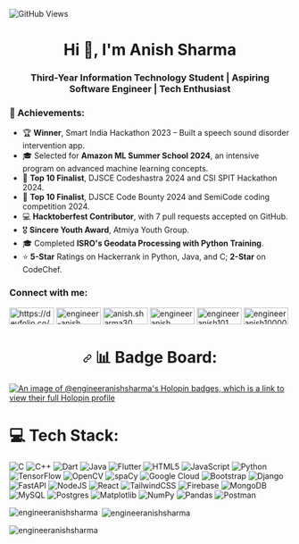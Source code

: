 ![GitHub Views](https://komarev.com/ghpvc/?username=EngineerAnishSharma)

<h1 align="center">Hi 👋, I'm Anish Sharma</h1>

<h3 align="center">Third-Year Information Technology Student | Aspiring Software Engineer | Tech Enthusiast</h3>

### 🎯 Achievements:
- 🏆 **Winner**, Smart India Hackathon 2023 – Built a speech sound disorder intervention app.
- 🎓 Selected for **Amazon ML Summer School 2024**, an intensive program on advanced machine learning concepts.
- 🌟 **Top 10 Finalist**, DJSCE Codeshastra 2024 and CSI SPIT Hackathon 2024.
- 🌟 **Top 10 Finalist**, DJSCE Code Bounty 2024 and SemiCode coding competition 2024.  
- 💻 **Hacktoberfest Contributor**, with 7 pull requests accepted on GitHub.
- 🎖️ **Sincere Youth Award**, Atmiya Youth Group.
- 🎓 Completed **ISRO's Geodata Processing with Python Training**.
- ⭐ **5-Star** Ratings on Hackerrank in Python, Java, and C; **2-Star** on CodeChef.   

<h3 align="left">Connect with me:</h3>
<p align="left">
<a href="https://devfolio.co/@anishsharma" target="blank"><img align="center" src="https://raw.githubusercontent.com/rahuldkjain/github-profile-readme-generator/master/src/images/icons/Social/devto.svg" alt="https://devfolio.co/@anishsharma" height="30" width="80" /></a>
<a href="https://linkedin.com/in/engineer-anish" target="blank"><img align="center" src="https://raw.githubusercontent.com/rahuldkjain/github-profile-readme-generator/master/src/images/icons/Social/linked-in-alt.svg" alt="engineer-anish" height="30" width="80" /></a>
<a href="https://instagram.com/anish.sharma30" target="blank"><img align="center" src="https://raw.githubusercontent.com/rahuldkjain/github-profile-readme-generator/master/src/images/icons/Social/instagram.svg" alt="anish.sharma30" height="30" width="80" /></a>
<a href="https://www.codechef.com/users/anishsharma30" target="blank"><img align="center" src="https://cdn.jsdelivr.net/npm/simple-icons@3.1.0/icons/codechef.svg" alt="engineeranish" height="30" width="80" /></a>
<a href="https://www.hackerrank.com/engineeranish101" target="blank"><img align="center" src="https://raw.githubusercontent.com/rahuldkjain/github-profile-readme-generator/master/src/images/icons/Social/hackerrank.svg" alt="engineeranish101" height="30" width="80" /></a>
<a href="https://www.leetcode.com/engineeranish10000" target="blank"><img align="center" src="https://raw.githubusercontent.com/rahuldkjain/github-profile-readme-generator/master/src/images/icons/Social/leet-code.svg" alt="engineeranish10000" height="30" width="80" /></a>
</p>
<h1 align="center" dir="auto"><a id="user-content---badge-board-" class="anchor" aria-hidden="true" tabindex="-1" href="#--badge-board-"><svg class="octicon octicon-link" viewBox="0 0 16 16" version="1.1" width="16" height="16" aria-hidden="true"><path d="m7.775 3.275 1.25-1.25a3.5 3.5 0 1 1 4.95 4.95l-2.5 2.5a3.5 3.5 0 0 1-4.95 0 .751.751 0 0 1 .018-1.042.751.751 0 0 1 1.042-.018 1.998 1.998 0 0 0 2.83 0l2.5-2.5a2.002 2.002 0 0 0-2.83-2.83l-1.25 1.25a.751.751 0 0 1-1.042-.018.751.751 0 0 1-.018-1.042Zm-4.69 9.64a1.998 1.998 0 0 0 2.83 0l1.25-1.25a.751.751 0 0 1 1.042.018.751.751 0 0 1 .018 1.042l-1.25 1.25a3.5 3.5 0 1 1-4.95-4.95l2.5-2.5a3.5 3.5 0 0 1 4.95 0 .751.751 0 0 1-.018 1.042.751.751 0 0 1-1.042.018 1.998 1.998 0 0 0-2.83 0l-2.5 2.5a1.998 1.998 0 0 0 0 2.83Z"></path></svg></a> 📊 Badge Board: </h1>

[![An image of @engineeranishsharma's Holopin badges, which is a link to view their full Holopin profile](https://holopin.me/engineeranishsharma)](https://holopin.io/@engineeranishsharma)

# 💻 Tech Stack:
![C](https://img.shields.io/badge/c-%2300599C.svg?style=for-the-badge&logo=c&logoColor=white) ![C++](https://img.shields.io/badge/c++-%2300599C.svg?style=for-the-badge&logo=c%2B%2B&logoColor=white) ![Dart](https://img.shields.io/badge/dart-%230175C2.svg?style=for-the-badge&logo=dart&logoColor=white) ![Java](https://img.shields.io/badge/java-%23ED8B00.svg?style=for-the-badge&logo=openjdk&logoColor=white) ![Flutter](https://img.shields.io/badge/Flutter-%2302569B.svg?style=for-the-badge&logo=Flutter&logoColor=white) ![HTML5](https://img.shields.io/badge/html5-%23E34F26.svg?style=for-the-badge&logo=html5&logoColor=white) ![JavaScript](https://img.shields.io/badge/javascript-%23323330.svg?style=for-the-badge&logo=javascript&logoColor=%23F7DF1E) ![Python](https://img.shields.io/badge/python-3670A0?style=for-the-badge&logo=python&logoColor=ffdd54) ![TensorFlow](https://img.shields.io/badge/TensorFlow-%23FF6F00.svg?style=for-the-badge&logo=tensorflow&logoColor=white) ![OpenCV](https://img.shields.io/badge/opencv-%23white.svg?style=for-the-badge&logo=opencv&logoColor=white) ![spaCy](https://img.shields.io/badge/spaCy-%2300A1D1.svg?style=for-the-badge&logo=spaCy&logoColor=white) ![Google Cloud](https://img.shields.io/badge/GoogleCloud-%234285F4.svg?style=for-the-badge&logo=google-cloud&logoColor=white) ![Bootstrap](https://img.shields.io/badge/bootstrap-%238511FA.svg?style=for-the-badge&logo=bootstrap&logoColor=white) ![Django](https://img.shields.io/badge/django-%23092E20.svg?style=for-the-badge&logo=django&logoColor=white) ![FastAPI](https://img.shields.io/badge/FastAPI-005571?style=for-the-badge&logo=fastapi) ![NodeJS](https://img.shields.io/badge/node.js-6DA55F?style=for-the-badge&logo=node.js&logoColor=white) ![React](https://img.shields.io/badge/react-%2320232a.svg?style=for-the-badge&logo=react&logoColor=%2361DAFB) ![TailwindCSS](https://img.shields.io/badge/tailwindcss-%2338B2AC.svg?style=for-the-badge&logo=tailwind-css&logoColor=white) ![Firebase](https://img.shields.io/badge/Firebase-039BE5?style=for-the-badge&logo=Firebase&logoColor=white) ![MongoDB](https://img.shields.io/badge/MongoDB-%234ea94b.svg?style=for-the-badge&logo=mongodb&logoColor=white) ![MySQL](https://img.shields.io/badge/mysql-%2300000f.svg?style=for-the-badge&logo=mysql&logoColor=white) ![Postgres](https://img.shields.io/badge/postgres-%23316192.svg?style=for-the-badge&logo=postgresql&logoColor=white) ![Matplotlib](https://img.shields.io/badge/Matplotlib-%23ffffff.svg?style=for-the-badge&logo=Matplotlib&logoColor=black) ![NumPy](https://img.shields.io/badge/numpy-%23013243.svg?style=for-the-badge&logo=numpy&logoColor=white) ![Pandas](https://img.shields.io/badge/pandas-%23150458.svg?style=for-the-badge&logo=pandas&logoColor=white) ![Postman](https://img.shields.io/badge/Postman-FF6C37?style=for-the-badge&logo=postman&logoColor=white)




<p><img align="left" src="https://github-readme-stats.vercel.app/api/top-langs?username=engineeranishsharma&show_icons=true&locale=en&layout=compact" alt="engineeranishsharma" /></p>

<p>&nbsp;<img align="center" src="https://github-readme-stats.vercel.app/api?username=engineeranishsharma&show_icons=true&locale=en" alt="engineeranishsharma" /></p>

<p><img align="center" src="https://github-readme-streak-stats.herokuapp.com/?user=engineeranishsharma&" alt="engineeranishsharma" /></p>

